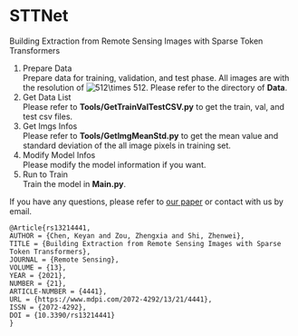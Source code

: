 # STTNet
Building Extraction from Remote Sensing Images with Sparse Token Transformers
1. Prepare Data     
Prepare data for training, validation, and test phase. All images are with the resolution of <img src="https://latex.codecogs.com/png.image?\dpi{110}&space;512\times&space;512" title="512\times 512" />. Please refer to the directory of **Data**.
2. Get Data List    
Please refer to **Tools/GetTrainValTestCSV.py** to get the train, val, and test csv files.
3. Get Imgs Infos     
Please refer to **Tools/GetImgMeanStd.py** to get the mean value and 
standard deviation of the all image pixels in training set.
4. Modify Model Infos    
Please modify the model information if you want.
5. Run to Train    
Train the model in **Main.py**.


If you have any questions, please refer to [our paper](https://www.mdpi.com/2072-4292/13/21/4441) or contact with us by email.

```
@Article{rs13214441,
AUTHOR = {Chen, Keyan and Zou, Zhengxia and Shi, Zhenwei},
TITLE = {Building Extraction from Remote Sensing Images with Sparse Token Transformers},
JOURNAL = {Remote Sensing},
VOLUME = {13},
YEAR = {2021},
NUMBER = {21},
ARTICLE-NUMBER = {4441},
URL = {https://www.mdpi.com/2072-4292/13/21/4441},
ISSN = {2072-4292},
DOI = {10.3390/rs13214441}
}
```
